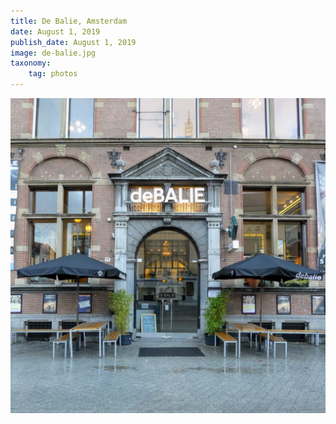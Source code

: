 ```yaml
---
title: De Balie, Amsterdam
date: August 1, 2019
publish_date: August 1, 2019
image: de-balie.jpg
taxonomy:
    tag: photos
---
```


![image](/assets/images/de-balie.jpg)
